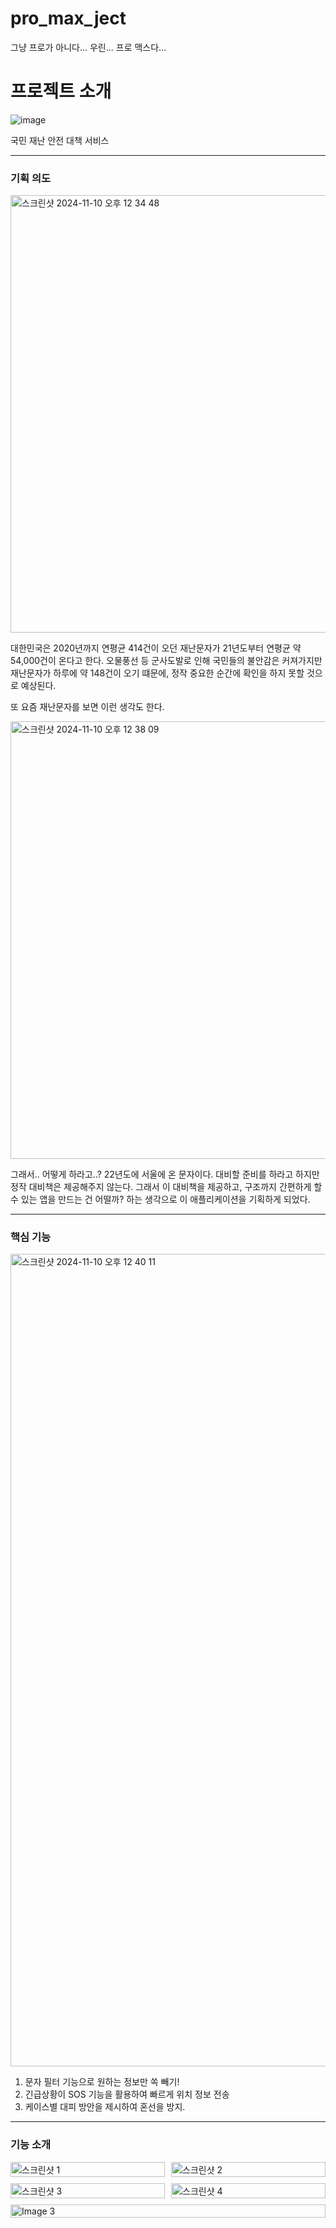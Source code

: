 # pro_max_ject
그냥 프로가 아니다... 우린... 프로 맥스다...


# 프로젝트 소개 

![image](https://github.com/user-attachments/assets/f12f434c-28be-419a-b538-8928339660a4)

국민 재난 안전 대책 서비스
<hr>

### 기획 의도 

<img width="700" alt="스크린샷 2024-11-10 오후 12 34 48" src="https://github.com/user-attachments/assets/d5079057-df50-4278-926d-0a7d73e92a67">

대한민국은 2020년까지 연평균 414건이 오던 재난문자가 21년도부터 연평균 약 54,000건이 온다고 한다.
오물풍선 등 군사도발로 인해 국민들의 불안감은 커져가지만 재난문자가 하루에 약 148건이 오기 떄문에, 정작 중요한 순간에 확인을 하지 못할 것으로 예상된다.

또 요즘 재난문자를 보면 이런 생각도 한다. 

<img width="700" alt="스크린샷 2024-11-10 오후 12 38 09" src="https://github.com/user-attachments/assets/c89192dc-7424-42d7-863b-503dc48030fd">

그래서.. 어떻게 하라고..? 
22년도에 서울에 온 문자이다. 대비할 준비를 하라고 하지만 정작 대비책은 제공해주지 않는다. 
그래서 이 대비책을 제공하고, 구조까지 간편하게 할 수 있는 앱을 만드는 건 어떨까? 하는 생각으로 이 애플리케이션을 기획하게 되었다.

<hr>

### 핵심 기능

<img width="1300" alt="스크린샷 2024-11-10 오후 12 40 11" src="https://github.com/user-attachments/assets/e644d588-8f22-467d-a3c6-b42a62318841">

 1. 문자 필터 기능으로 원하는 정보만 쏙 빼기!
 2. 긴급상황이 SOS 기능을 활용하여 빠르게 위치 정보 전송
 3. 케이스별 대피 방안을 제시하여 혼선을 방지.

<hr>

### 기능 소개 

<div class="image-gallery">
  <div class="image-row">
    <img width="1359" alt="스크린샷 1" src="https://github.com/user-attachments/assets/ed265661-8bef-4fd0-981e-4da6a8d91d3f">
    <img width="1383" alt="스크린샷 2" src="https://github.com/user-attachments/assets/bcccb598-09b6-4860-b44b-55144ed7eff8">
  </div>
  <div class="image-row">
    <img width="487" alt="스크린샷 3" src="https://github.com/user-attachments/assets/256a0177-07cf-4558-bd3b-e55e7dfbd878">
    <img width="1387" alt="스크린샷 4" src="https://github.com/user-attachments/assets/17656c4f-372b-4321-8a64-5ce773501d03">
  </div>
  <div class="image-row">
    <img src="image3.jpg" alt="Image 3">
  </div>
</div>

<style>
  .image-gallery {
    display: flex;
    flex-direction: column;
    gap: 10px; /* 행 간격 */
  }
  
  .image-row {
    display: flex; /* 행 내에서 이미지를 가로로 배치 */
    gap: 10px; /* 이미지 간격 */
  }

  .image-row img {
    width: 100%; /* 필요 시 이미지 크기 조정 */
    max-width: 100%; /* 각 이미지가 행 안에 맞춰 조정 */
    height: auto;
  }
</style>


